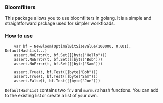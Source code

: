 ### Bloomfilters


This package allows you to use bloomfilters in golang. It is a simple and 
straightforward package used for simpler workfloads.


### How to use
```golang
    var bf = NewBloom(OptimalBitSizeValue(100000, 0.001), DefaultHashList...)
	assert.NoError(t, bf.Set([]byte("Hello")))
	assert.NoError(t, bf.Set([]byte("Bob")))
	assert.NoError(t, bf.Set([]byte("Sam")))

    assert.True(t, bf.Test([]byte("Bob")))
	assert.True(t, bf.Test([]byte("Sam")))
	assert.False(t, bf.Test([]byte("Joe")))
```
`DefaultHashList` contains two `fnv` and `murmur3` hash functions. You can add
to the existing list or create a list of your own.